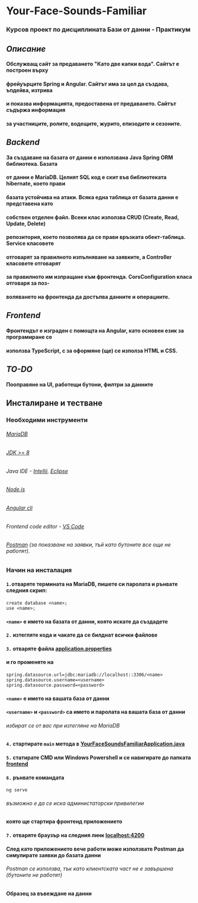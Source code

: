 # Your-Face-Sounds-Familiar
### Курсов проект по дисциплината Бази от данни - Практикум

## *Описание*
#### Обслужващ сайт за предаването "Като две капки вода". Сайтът е построен върху
#### фрейуърците Spring и Angular. Сайтът има за цел да създава, ъпдейва, изтрива 
#### и показва информацията, предоставена от предаването. Сайтът съдържа информация
#### за участниците, ролите, водещите, журито, епизодите и сезоните.

## *Backend*
#### За създаване на базата от данни е използвана Java Spring ORM библиотека. Базата 
#### от данни е MariaDB. Целият SQL код е скит във библиотеката hibernate, което прави
#### базата устойчива на атаки. Всяка една таблица от базата данни е представена като 
#### собствен отделен файл. Всеки клас използва CRUD  (Create, Read, Update, Delete)
#### репозитория, което позволява да се прави връзката обект-таблица. Service класовете
#### отговарят за правилното изпълняване на заявките, а Controller класовете отговарят
#### за правилното им изпращане към фронтенда. CorsConfiguration класа отговаря за поз-
#### воляването на фронтенда да достъпва данните и операциите.

## *Frontend*
#### Фронтендът е изграден с помощта на Angular, като основен език за програмиране се
#### използва TypeScript, с за оформяне (ще) се използа HTML и CSS.


## *TO-DO*
#### Пооправяне на UI, работещи бутони, филтри за данните

## Инсталиране и тестване
### Необходими инструменти
###### [MariaDB](https://www.mariadbtutorial.com/getting-started/install-mariadb/)
###### [JDK >= 8](https://www.oracle.com/java/technologies/javase/javase8-archive-downloads.html)
###### Java IDE - [Intellij](https://www.jetbrains.com/idea/download/#section=windows), [Eclipse](https://www.eclipse.org/downloads/)
###### [Node.js](https://nodejs.org/en/download/)
###### [Angular cli](https://angular.io/cli)
###### Frontend code editor - [VS Code](https://code.visualstudio.com/download)
###### [Postman](https://www.postman.com/downloads/) (за показване на заявки, тъй като бутоните все още не работят).
### Начин на инсталация

#### `1.`отваряте термината на MariaDB, пишете си паролата и рънвате следния скрип:
```
create database <name>;
use <name>;
``` 
#### `<name>` е името на базата от данни, която искате да създадете

#### `2.` изтегляте кода и чакате да се билднат всички файлове

#### `3.` отваряте файла [application.properties](https://github.com/BlagovestMihaylov/Your-Face-Sounds-Familiar/blob/master/backend/src/main/resources/application.properties)
#### и го променяте на 
```
spring.datasource.url=jdbc:mariadb://localhost::3306/<name>
spring.datasource.username=<username>
spring.datasource.password=<password>
```
#### `<name>` е името на вашата база от данни
#### `<username>` и `<password>` са името и паролата на вашата база от данни
###### избират се от вас при изтегляне на MariaDB

#### `4.` стартирате `main` метода в [YourFaceSoundsFamiliarApplication.java](https://github.com/BlagovestMihaylov/Your-Face-Sounds-Familiar/blob/master/backend/src/main/java/com/example/YourFaceSoundsFamiliar/YourFaceSoundsFamiliarApplication.java)
#### `5.` статирате CMD или Windows Powershell и се навигирате до папката [frontend](https://github.com/BlagovestMihaylov/Your-Face-Sounds-Familiar/tree/master/frontend)
#### `6.` рънвате командата 
```
ng serve
```
###### възможно е да се иска администаторски привилегии
#### която ще стартира фронтенд приложението
#### `7.` отваряте браузър на следния линк [localhost:4200](localhost:4200)

#### След като приложението вече работи може използвате Postman да симулирате заявки до базата данни
###### Postman се използва, тък като клиентската част не е завършена (бутоните не работят)

#### Образец за въвеждане на данни 
